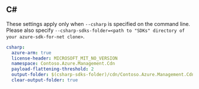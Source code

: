 ## C# 

These settings apply only when `--csharp` is specified on the command line.
Please also specify `--csharp-sdks-folder=<path to "SDKs" directory of your azure-sdk-for-net clone>`.

``` yaml $(csharp)
csharp:
  azure-arm: true
  license-header: MICROSOFT_MIT_NO_VERSION
  namespace: Contoso.Azure.Management.Cdn
  payload-flattening-threshold: 2
  output-folder: $(csharp-sdks-folder)/cdn/Contoso.Azure.Management.Cdn/src/Generated
  clear-output-folder: true
```
